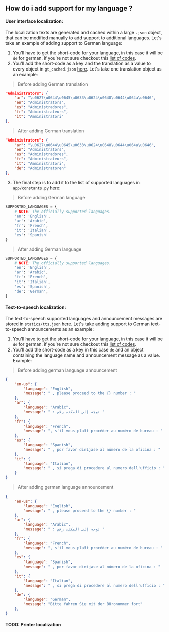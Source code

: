 ## How do i add support for my language ?

#### User interface localization:
The localization texts are generated and cached within a large `.json` object, that can be modified manually
to add support to additional languages. Let's take an example of adding support to German language:

1. You'll have to get the short-code for your language, in this case it will be `de` for german. if you're not sure checkout this [list of codes](https://www.loc.gov/standards/iso639-2/php/code_list.php).
2. You'll add the short-code as a key and the translation as a value to every object in `gt_cached.json` [here](https://github.com/mrf345/AKT/blob/master/gt_cached.json). Let's take one translation object as an example:

> Before adding German translation
```json
"Administrators": {
    "ar": "\u0627\u0644\u0645\u0633\u0624\u0648\u0644\u064a\u0646",
    "en": "Administrators",
    "es": "Administradores",
    "fr": "Administrateurs",
    "it": "Amministratori"
},
```

> After adding German translation
```json
"Administrators": {
    "ar": "\u0627\u0644\u0645\u0633\u0624\u0648\u0644\u064a\u0646",
    "en": "Administrators",
    "es": "Administradores",
    "fr": "Administrateurs",
    "it": "Amministratori",
    "de": "Administratoren"
},
```

3. The final step is to add it to the list of supported languages in `app/constants.py` [here](https://github.com/mrf345/AKT/blob/master/app/constants.py#L4-L11):

> Before adding German language
```python
SUPPORTED_LANGUAGES = {
    # NOTE: The officially supported languages.
    'en': 'English',
    'ar': 'Arabic',
    'fr': 'French',
    'it': 'Italian',
    'es': 'Spanish'
}
```

> After adding German language
```python
SUPPORTED_LANGUAGES = {
    # NOTE: The officially supported languages.
    'en': 'English',
    'ar': 'Arabic',
    'fr': 'French',
    'it': 'Italian',
    'es': 'Spanish',
    'de': 'German',
}
```


#### Text-to-speech localization:
The text-to-speech supported languages and announcement messages are stored in `statics/tts.json` [here](https://github.com/mrf345/AKT/blob/master/static/tts.json).
Let's take adding support to German text-to-speech announcements as an example:

1. You'll have to get the short-code for your language, in this case it will be `de` for german. if you're not sure checkout this [list of codes](https://www.loc.gov/standards/iso639-2/php/code_list.php).
2. You'll add the short-code as a key in this case `de` and an object containing the language name and announcement message as a value. Example:

> Before adding german language announcement
```json
{
    "en-us": {
        "language": "English",
        "message": " , please proceed to the {} number : "
    },
    "ar": {
        "language": "Arabic",
        "message": " : توجه إلى المكتب رقم "
    },
    "fr": {
        "language": "French",
        "message": ", s'il vous plaît procéder au numéro de bureau : "
    },
    "es": {
        "language": "Spanish",
        "message": " , por favor diríjase al número de la oficina : "
    },
    "it": {
        "language": "Italian",
        "message": " , si prega di procedere al numero dell'ufficio : "
    }
}
```

> After adding german language announcement
```json
{
    "en-us": {
        "language": "English",
        "message": " , please proceed to the {} number : "
    },
    "ar": {
        "language": "Arabic",
        "message": " : توجه إلى المكتب رقم "
    },
    "fr": {
        "language": "French",
        "message": ", s'il vous plaît procéder au numéro de bureau : "
    },
    "es": {
        "language": "Spanish",
        "message": " , por favor diríjase al número de la oficina : "
    },
    "it": {
        "language": "Italian",
        "message": " , si prega di procedere al numero dell'ufficio : "
    },
    "de": {
        "language": "German",
        "message": "Bitte fahren Sie mit der Büronummer fort"
    },
}
```


#### TODO: Printer localization
